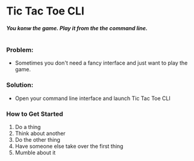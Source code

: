 # Tic Tac Toe CLI

##### You konw the game. Play it from the the command line.
#

### Problem: ###
- Sometimes you don't need a fancy interface and just want to play the game.

### Solution: ###
- Open your command line interface and launch Tic Tac Toe CLI

### How to Get Started ###
1. Do a thing
2. Think about another
3. Do the other thing
4. Have someone else take over the first thing
5. Mumble about it
